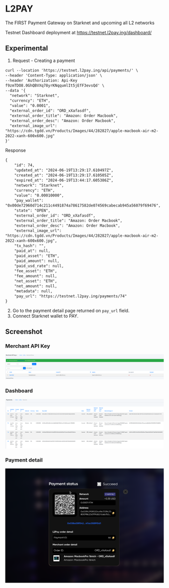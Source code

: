 # L2PAY
The FIRST Payment Gateway on Starknet and upcoming all L2 networks

Testnet Dashboard deployment at https://testnet.l2pay.ing/dashboard/

## Experimental

1. Request - Creating a payment
```
curl --location 'https://testnet.l2pay.ing/api/payments/' \
--header 'Content-Type: application/json' \
--header 'Authorization: Api-Key f9zmTDO8.0GhQBVXq78yrKNqqumlIt5jEfF3evsQd' \
--data '{
  "network": "Starknet",
  "currency": "ETH",
  "value": "0.0001",
  "external_order_id": "ORD_xXafasdf",
  "external_order_title": "Amazon: Order Macbook",
  "external_order_desc": "Amazon: Order Macbook",
  "external_image_url": "https://cdn.tgdd.vn/Products/Images/44/282827/apple-macbook-air-m2-2022-xanh-600x600.jpg"
}'
```

Response
```
{
    "id": 74,
    "updated_at": "2024-06-19T13:29:17.610497Z",
    "created_at": "2024-06-19T13:29:17.610505Z",
    "expired_at": "2024-06-19T13:44:17.605386Z",
    "network": "Starknet",
    "currency": "ETH",
    "value": "0.00010000",
    "pay_wallet": "0x00de72960d714c211c4491874a78617582de074569cabecab945a56079f69476",
    "state": "OPEN",
    "external_order_id": "ORD_xXafasdf",
    "external_order_title": "Amazon: Order Macbook",
    "external_order_desc": "Amazon: Order Macbook",
    "external_image_url": "https://cdn.tgdd.vn/Products/Images/44/282827/apple-macbook-air-m2-2022-xanh-600x600.jpg",
    "tx_hash": "",
    "paid_at": null,
    "paid_asset": "ETH",
    "paid_amount": null,
    "paid_usd_rate": null,
    "fee_asset": "ETH",
    "fee_amount": null,
    "net_asset": "ETH",
    "net_amount": null,
    "metadata": null,
    "pay_url": "https://testnet.l2pay.ing/payments/74"
}
```
2. Go to the payment detail page returned on `pay_url` field.
3. Connect Starknet wallet to PAY.

## Screenshot

### Merchant API Key
![alt text](screenshots/merchant-apikey.png)

### Dashboard
![alt text](screenshots/image.png)

### Payment detail
![alt text](screenshots/detail-payment.png)